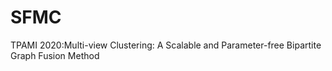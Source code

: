 # SFMC
TPAMI 2020:Multi-view Clustering: A Scalable and Parameter-free Bipartite Graph Fusion Method
